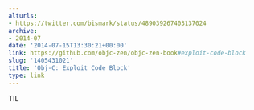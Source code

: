 ```yaml
---
alturls:
- https://twitter.com/bismark/status/489039267403137024
archive:
- 2014-07
date: '2014-07-15T13:30:21+00:00'
link: https://github.com/objc-zen/objc-zen-book#exploit-code-block
slug: '1405431021'
title: 'Obj-C: Exploit Code Block'
type: link
---
```


TIL

